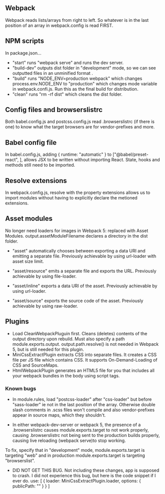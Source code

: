 ## Webpack

Webpack reads lists/arrays from right to left. So whatever is in the last position of an array in webpack.config is read FIRST.

## NPM scripts

In package.json...

- "start" runs "webpack serve" and runs the dev server.
- "build-dev" outputs dist folder in "development" mode, so we can see outputted files in an unminified format .
- "build" runs "NODE_ENV=production webpack" which changes process.env.NODE_ENV to "production" which changes mode variable in webpack.confi.js. Run this as the final build for distribution.
- "clean" runs "rm -rf dist" which cleans the dist folder.

## Config files and browserslistrc

Both babel.config.js and postcss.config.js read .browserslistrc
(if there is one) to know what the target browsers are for vendor-prefixes
and more.

## Babel config file

In babel.config.js, adding { runtime: "automatic" } to ["@babel/preset-react", ], allows JSX to be written without importing React. State, hooks and methods still need to be imported.

## Resolve extensions

In webpack.config.js, resolve with the property extensions allows us to import modules without having to explicitly declare the metioned extensions.

## Asset modules

No longer need loaders for images in Webpack 5: replaced with Asset Modules. output.assetModuleFilename declares a directory in the dist folder.

- "asset" automatically chooses between exporting a data URI and emitting a separate file. Previously achievable by using url-loader with asset size limit.

- "asset/resource" emits a separate file and exports the URL. Previously achievable by using file-loader.

- "asset/inline" exports a data URI of the asset. Previously achievable by using url-loader.

- "asset/source" exports the source code of the asset. Previously achievable by using raw-loader.

## Plugins

- Load CleanWebpackPluguin first. Cleans (deletes) contents of the output directory upon rebuild. Must also specify a path module.exports.output. output.path.resolve() is not needed in Webpack 5, but is still needed for this plugin.
- MiniCssExtractPlugin extracts CSS into separate files. It creates a CSS file per JS file which contains CSS. It supports On-Demand-Loading of CSS and SourceMaps.
- HtmlWebpackPlugin generates an HTML5 file for you that includes all your webpack bundles in the body using script tags.

### Known bugs

- In module.rules, load "postcss-loader" after "css-loader" but before
  "sass-loader" ie not in the last position of the array. Otherwise double
  slash comments in .scss files won't compile and also vendor-prefixes appear
  in source maps, which they shouldn't.

- In either webpack-dev-server or webpack 5, the presence of a .browserslistrc
  causes module.exports.target to not work properly, causing .browserslistrc not being sent to the production builds properly, causing live reloading (webpack serve)to stop working.

To fix, specify that in "development" mode, module.exports.target is targeting "web" and in production module.exports.target is targeting "browserslist".

- DID NOT GET THIS BUG.
  Not including these changes, app is supposed to crash. I did not experience this bug, but here is the code snippet if I ever do.
  use: [
  {
  loader: MiniCssExtractPlugin.loader,
  options: { publicPath: "" }
  }
  ]
